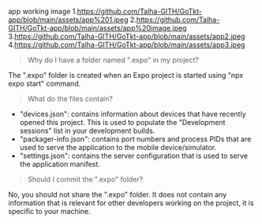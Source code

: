 app working image 
1.https://github.com/Talha-GITH/GoTkt-app/blob/main/assets/app%201.jpeg
2.https://github.com/Talha-GITH/GoTkt-app/blob/main/assets/app%20image.jpeg
3.https://github.com/Talha-GITH/GoTkt-app/blob/main/assets/app2.jpeg
4.https://github.com/Talha-GITH/GoTkt-app/blob/main/assets/app3.jpeg
> Why do I have a folder named ".expo" in my project?

The ".expo" folder is created when an Expo project is started using "npx expo start" command.

> What do the files contain?

- "devices.json": contains information about devices that have recently opened this project. This is used to populate the "Development sessions" list in your development builds.
- "packager-info.json": contains port numbers and process PIDs that are used to serve the application to the mobile device/simulator.
- "settings.json": contains the server configuration that is used to serve the application manifest.

> Should I commit the ".expo" folder?

No, you should not share the ".expo" folder. It does not contain any information that is relevant for other developers working on the project, it is specific to your machine.

